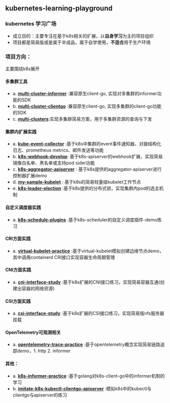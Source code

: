 ## kubernetes-learning-playground
### kubernetes 学习广场

- 成立目的：主要专注在基于k8s相关的扩展，以**自身学习**为主的项目组织
- 项目都是简易版或是属于半成品，属于自学使用，**不适合**用于生产环境

### 项目方向：
主要围绕k8s展开


#### 多集群工具

- a. [**multi-cluster-informer**](https://github.com/Kubernetes-Learning-Playground/multi-cluster-informer) :兼容原生client-go, 实现对多集群的informer功能的SDK
- b. [**multi-cluster-clientgo**](https://github.com/Kubernetes-Learning-Playground/multi-cluster-clientgo) :兼容原生client-go, 实现多集群的client-go功能的SDK
- c. [**multi-clusters**](https://github.com/Kubernetes-Learning-Playground/multi-clusters):实现多集群简易方案，用于多集群资源的查询与下发

#### 集群内扩展实践

- a. [**kube-event-collector**](https://github.com/Kubernetes-Learning-Playground/kube-event-collector) :基于k8s中集群的event事件通知器，对接结构化日志、prometheus metrics、邮件发送等功能
- b. [**k8s-webhook-develop**](https://github.com/Kubernetes-Learning-Playground/k8s-webhook-develop): 基于k8s-apiserver的webhook扩展，实现简易镜像白名单、黑名单或支持pod sider功能
- c. [**k8s-aggregator-apiserver**](https://github.com/Kubernetes-Learning-Playground/k8s-aggregator-apiserver-demo) : 基于k8s提供的aggregator-apiserver进行控制器扩展demo
- d. [**my-sample-kubelet**](https://github.com/Kubernetes-Learning-Playground/my-sample-kubelet) : 基于k8s的简易轻量级kubelet工作节点
- e. [**k8s-leader-election**](https://github.com/Kubernetes-Learning-Playground/k8s-leader-election-demo) :基于k8s提供的分布式锁，实现集群内pod的选主机制

#### 自定义调度器实践

- a. [**k8s-schedule-plugins**](https://github.com/Kubernetes-Learning-Playground/k8s-schedule-plugins-demo) :基于k8s-scheduler的自定义调度插件-demo练习

#### CRI方面实践

- a. [**virtual-kubelet-practice**](https://github.com/Kubernetes-Learning-Playground/virtual-kubelet-practice-demo) :基于virtual-kubelet模拟创建边缘节点demo，其中调用containerd CRI接口实现容器生命周期管理

#### CNI方面实践

- a. [**cni-interface-study**](https://github.com/Kubernetes-Learning-Playground/cni-interface-study) :基于k8s扩展的CNI接口练习，实现简易容器互通(创建出容器的网络资源)

#### CSI方面实践

- a. [**csi-interface-study**](https://github.com/Kubernetes-Learning-Playground/csi-interface-study) :基于k8s扩展的CSI接口练习，实现简易版nfs服务器挂载

#### OpenTelemetry可观测相关

- a. [**opentelemetry-trace-practice**](https://github.com/Kubernetes-Learning-Playground/opentelemetry-trace-practice) :基于opentelemetry概念实现简易链路追踪demo，1. http 2. informer

#### 其他：

- a. [**k8s-informer-practice**](https://github.com/Kubernetes-Learning-Playground/k8s-informer-practice) :基于golang对k8s-client-go中的informer机制的学习
- b. [**imitate-k8s-kubectl-clientgo-apiserver**](https://github.com/Kubernetes-Learning-Playground/imitate-k8s-kubectl-clientgo-apiserver) :模拟k8s中的kubectl与clientgo与apiserver的练习
